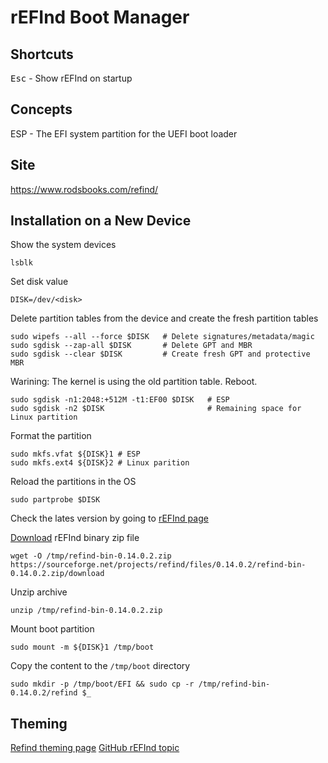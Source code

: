 # rEFInd Boot Manager

## Shortcuts

<kbd>Esc</kbd> - Show rEFInd on startup

## Concepts

ESP - The EFI system partition for the UEFI boot loader

## Site

https://www.rodsbooks.com/refind/

## Installation on a New Device

Show the system devices

    lsblk

Set disk value

    DISK=/dev/<disk>

Delete partition tables from the device and create the fresh partition tables

    sudo wipefs --all --force $DISK   # Delete signatures/metadata/magic
    sudo sgdisk --zap-all $DISK       # Delete GPT and MBR
    sudo sgdisk --clear $DISK         # Create fresh GPT and protective MBR

Warining: The kernel is using the old partition table. Reboot.

    sudo sgdisk -n1:2048:+512M -t1:EF00 $DISK   # ESP
    sudo sgdisk -n2 $DISK                       # Remaining space for Linux partition

Format the partition

    sudo mkfs.vfat ${DISK}1 # ESP
    sudo mkfs.ext4 ${DISK}2 # Linux parition

Reload the partitions in the OS

    sudo partprobe $DISK

Check the lates version by going to [rEFInd page](https://www.rodsbooks.com/refind/getting.html)

[Download](https://sourceforge.net/projects/refind/files/0.14.0.2/refind-bin-0.14.0.2.zip/download
) rEFInd binary zip file

    wget -O /tmp/refind-bin-0.14.0.2.zip https://sourceforge.net/projects/refind/files/0.14.0.2/refind-bin-0.14.0.2.zip/download

Unzip archive

    unzip /tmp/refind-bin-0.14.0.2.zip

Mount boot partition

    sudo mount -m ${DISK}1 /tmp/boot

Copy the content to the `/tmp/boot` directory

    sudo mkdir -p /tmp/boot/EFI && sudo cp -r /tmp/refind-bin-0.14.0.2/refind $_


## Theming

[Refind theming page](https://www.rodsbooks.com/refind/themes.html)
[GitHub rEFInd topic](https://github.com/topics/refind)
